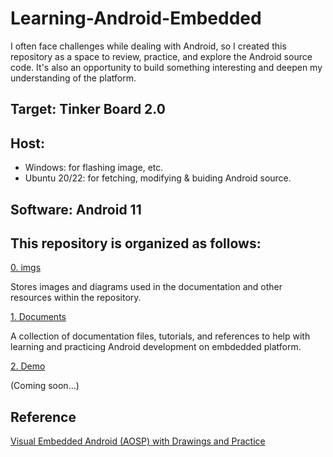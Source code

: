 # Learning-Android-Embedded
I often face challenges while dealing with Android, so I created this repository as a space to review, practice, and explore the Android source code. It's also an opportunity to build something interesting and deepen my understanding of the platform.
## Target: Tinker Board 2.0
## Host:
- Windows: for flashing image, etc.
- Ubuntu 20/22: for fetching, modifying & buiding Android source.
## Software: Android 11

## This repository is organized as follows:
[0. imgs](./imgs/)

Stores images and diagrams used in the documentation and other resources within the repository.


[1. Documents](./Docs/)

A collection of documentation files, tutorials, and references to help with learning and practicing Android development on embdedded platform.

[2. Demo](./Demo/)

(Coming soon...)

## Reference
[Visual Embedded Android (AOSP) with Drawings and Practice](https://www.udemy.com/course/embedded-android-training/?srsltid=AfmBOoqgp_Ii2SLyUALQ-6-qjfBN3TyMTgF2UTeQdMUJyQQm7bSyyqwL)